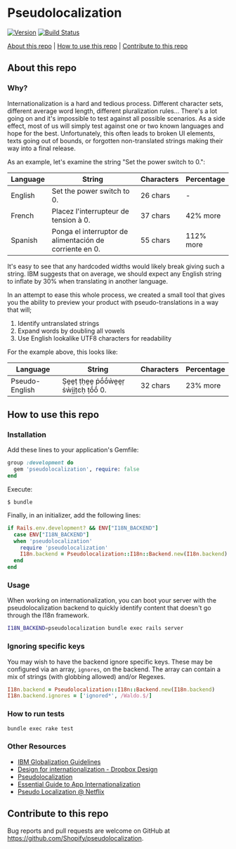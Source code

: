 # Pseudolocalization

[![Version][gem]][gem_url] [![Build Status](https://github.com/Shopify/pseudolocalization/workflows/CI/badge.svg?branch=main)](https://github.com/Shopify/pseudolocalization/actions?query=workflow%3ACI)

[About this repo](#about-this-repo) | [How to use this repo](#how-to-use-this-repo) | [Contribute to this repo](#contribute-to-this-repo)

## About this repo
### Why?

Internationalization is a hard and tedious process. Different character sets, different average word length, different pluralization rules... There's a lot going on and it's impossible to test against all possible scenarios. As a side effect, most of us will simply test against one or two known languages and hope for the best. Unfortunately, this often leads to broken UI elements, texts going out of bounds, or forgotten non-translated strings making their way into a final release.

As an example, let's examine the string "Set the power switch to 0.":

| Language | String | Characters | Percentage |
|----------|--------|------------|------------|
| English | Set the power switch to 0. | 26 chars | -
| French | Placez l'interrupteur de tension à 0. | 37 chars | 42% more
| Spanish | Ponga el interruptor de alimentación de corriente en 0. | 55 chars | 112% more

It's easy to see that any hardcoded widths would likely break giving such a string. IBM suggests that on average, we should expect any English string to inflate by 30% when translating in another language.

In an attempt to ease this whole process, we created a small tool that gives you the ability to preview your product with pseudo-translations in a way that will;

1. Identify untranslated strings
2. Expand words by doubling all vowels
3. Use English lookalike UTF8 characters for readability

For the example above, this looks like:

| Language | String | Characters | Percentage |
|----------|--------|------------|------------|
| Pseudo-English | Ṣḛḛṭ ṭḥḛḛ ṗṓṓẁḛḛṛ ṡẁḭḭṭͼḥ ṭṓṓ 0. | 32 chars | 23% more

## How to use this repo
### Installation

Add these lines to your application's Gemfile:

```ruby
group :development do
  gem 'pseudolocalization', require: false
end
```

Execute:

    $ bundle

Finally, in an initializer, add the following lines:

```ruby
if Rails.env.development? && ENV["I18N_BACKEND"]
  case ENV["I18N_BACKEND"]
  when 'pseudolocalization'
    require 'pseudolocalization'
    I18n.backend = Pseudolocalization::I18n::Backend.new(I18n.backend)
  end
end
```

### Usage

When working on internationalization, you can boot your server with the pseudolocalization backend to quickly identify content that doesn't go through the I18n framework.

```bash
I18N_BACKEND=pseudolocalization bundle exec rails server
```

### Ignoring specific keys
You may wish to have the backend ignore specific keys. These may be configured via an array, `ignores`, on the backend. The array can contain a mix of strings (with globbing allowed) and/or Regexes.

```ruby
I18n.backend = Pseudolocalization::I18n::Backend.new(I18n.backend)
I18n.backend.ignores = ['ignored*', /Waldo.$/]
```

### How to run tests

```bash
bundle exec rake test
```

### Other Resources

* [IBM Globalization Guidelines](http://www-01.ibm.com/software/globalization/guidelines/index.html)
* [Design for internationalization - Dropbox Design](https://medium.com/dropbox-design/design-for-internationalization-24c12ea6b38f)
* [Pseudolocalization](https://en.wikipedia.org/wiki/Pseudolocalization)
* [Essential Guide to App Internationalization](https://drive.google.com/open?id=1c6nAw6ttF_uHRq0ZQaGu5gYD0vjq9lHP)
* [Pseudo Localization @ Netflix](https://medium.com/netflix-techblog/pseudo-localization-netflix-12fff76fbcbe)

## Contribute to this repo

Bug reports and pull requests are welcome on GitHub at https://github.com/Shopify/pseudolocalization.

[gem]: https://badgen.net/rubygems/v/pseudolocalization?color=green
[gem_url]: https://rubygems.org/gems/pseudolocalization
